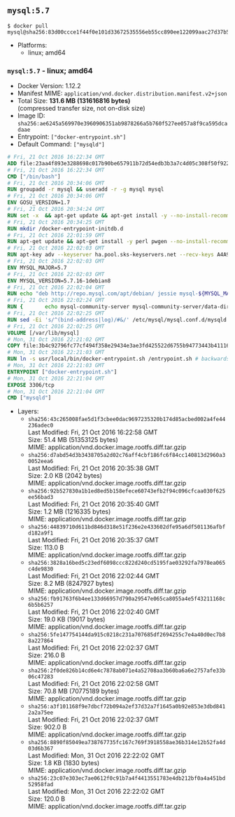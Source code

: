 ## `mysql:5.7`

```console
$ docker pull mysql@sha256:83d00ccce1f44f0e101d33672535556eb55cc890ee122099aac27d37b5bda6d8
```

-	Platforms:
	-	linux; amd64

### `mysql:5.7` - linux; amd64

-	Docker Version: 1.12.2
-	Manifest MIME: `application/vnd.docker.distribution.manifest.v2+json`
-	Total Size: **131.6 MB (131616816 bytes)**  
	(compressed transfer size, not on-disk size)
-	Image ID: `sha256:ae6245a569970e3960906351ab9878266a5b760f527ee057a8f9ca595dcadaae`
-	Entrypoint: `["docker-entrypoint.sh"]`
-	Default Command: `["mysqld"]`

```dockerfile
# Fri, 21 Oct 2016 16:22:34 GMT
ADD file:23aa4f893e3288698c017b90be657911b72d54edb3b3a7c4d05c308f50f9228f in / 
# Fri, 21 Oct 2016 16:22:34 GMT
CMD ["/bin/bash"]
# Fri, 21 Oct 2016 20:34:06 GMT
RUN groupadd -r mysql && useradd -r -g mysql mysql
# Fri, 21 Oct 2016 20:34:06 GMT
ENV GOSU_VERSION=1.7
# Fri, 21 Oct 2016 20:34:24 GMT
RUN set -x 	&& apt-get update && apt-get install -y --no-install-recommends ca-certificates wget && rm -rf /var/lib/apt/lists/* 	&& wget -O /usr/local/bin/gosu "https://github.com/tianon/gosu/releases/download/$GOSU_VERSION/gosu-$(dpkg --print-architecture)" 	&& wget -O /usr/local/bin/gosu.asc "https://github.com/tianon/gosu/releases/download/$GOSU_VERSION/gosu-$(dpkg --print-architecture).asc" 	&& export GNUPGHOME="$(mktemp -d)" 	&& gpg --keyserver ha.pool.sks-keyservers.net --recv-keys B42F6819007F00F88E364FD4036A9C25BF357DD4 	&& gpg --batch --verify /usr/local/bin/gosu.asc /usr/local/bin/gosu 	&& rm -r "$GNUPGHOME" /usr/local/bin/gosu.asc 	&& chmod +x /usr/local/bin/gosu 	&& gosu nobody true 	&& apt-get purge -y --auto-remove ca-certificates wget
# Fri, 21 Oct 2016 20:34:25 GMT
RUN mkdir /docker-entrypoint-initdb.d
# Fri, 21 Oct 2016 22:01:59 GMT
RUN apt-get update && apt-get install -y perl pwgen --no-install-recommends && rm -rf /var/lib/apt/lists/*
# Fri, 21 Oct 2016 22:02:03 GMT
RUN apt-key adv --keyserver ha.pool.sks-keyservers.net --recv-keys A4A9406876FCBD3C456770C88C718D3B5072E1F5
# Fri, 21 Oct 2016 22:02:03 GMT
ENV MYSQL_MAJOR=5.7
# Fri, 21 Oct 2016 22:02:03 GMT
ENV MYSQL_VERSION=5.7.16-1debian8
# Fri, 21 Oct 2016 22:02:04 GMT
RUN echo "deb http://repo.mysql.com/apt/debian/ jessie mysql-${MYSQL_MAJOR}" > /etc/apt/sources.list.d/mysql.list
# Fri, 21 Oct 2016 22:02:24 GMT
RUN { 		echo mysql-community-server mysql-community-server/data-dir select ''; 		echo mysql-community-server mysql-community-server/root-pass password ''; 		echo mysql-community-server mysql-community-server/re-root-pass password ''; 		echo mysql-community-server mysql-community-server/remove-test-db select false; 	} | debconf-set-selections 	&& apt-get update && apt-get install -y mysql-server="${MYSQL_VERSION}" && rm -rf /var/lib/apt/lists/* 	&& rm -rf /var/lib/mysql && mkdir -p /var/lib/mysql /var/run/mysqld 	&& chown -R mysql:mysql /var/lib/mysql /var/run/mysqld 	&& chmod 777 /var/run/mysqld
# Fri, 21 Oct 2016 22:02:25 GMT
RUN sed -Ei 's/^(bind-address|log)/#&/' /etc/mysql/mysql.conf.d/mysqld.cnf 	&& echo 'skip-host-cache\nskip-name-resolve' | awk '{ print } $1 == "[mysqld]" && c == 0 { c = 1; system("cat") }' /etc/mysql/mysql.conf.d/mysqld.cnf > /tmp/mysqld.cnf 	&& mv /tmp/mysqld.cnf /etc/mysql/mysql.conf.d/mysqld.cnf
# Fri, 21 Oct 2016 22:02:25 GMT
VOLUME [/var/lib/mysql]
# Mon, 31 Oct 2016 22:21:02 GMT
COPY file:3b4c92796fc77cf494f358e29434e3ae3fd425522d6755b94773443b411169f6 in /usr/local/bin/ 
# Mon, 31 Oct 2016 22:21:03 GMT
RUN ln -s usr/local/bin/docker-entrypoint.sh /entrypoint.sh # backwards compat
# Mon, 31 Oct 2016 22:21:03 GMT
ENTRYPOINT ["docker-entrypoint.sh"]
# Mon, 31 Oct 2016 22:21:04 GMT
EXPOSE 3306/tcp
# Mon, 31 Oct 2016 22:21:04 GMT
CMD ["mysqld"]
```

-	Layers:
	-	`sha256:43c265008fae5d1f3cbee0dac9697235320b174d85acbed002a4fe44236adec0`  
		Last Modified: Fri, 21 Oct 2016 16:22:58 GMT  
		Size: 51.4 MB (51353125 bytes)  
		MIME: application/vnd.docker.image.rootfs.diff.tar.gzip
	-	`sha256:d7abd54d3b3438705a2d02c76aff4cbf186fc6f84cc140813d2960a30052eea6`  
		Last Modified: Fri, 21 Oct 2016 20:35:38 GMT  
		Size: 2.0 KB (2042 bytes)  
		MIME: application/vnd.docker.image.rootfs.diff.tar.gzip
	-	`sha256:92b527830a1b1ed8ed5b158efece60743efb2f94c096cfcaa030f625ee56bad3`  
		Last Modified: Fri, 21 Oct 2016 20:35:40 GMT  
		Size: 1.2 MB (1216335 bytes)  
		MIME: application/vnd.docker.image.rootfs.diff.tar.gzip
	-	`sha256:44839710d611bd846d318e51f236e2e433602dfe95a6df501136afbfd182a9f1`  
		Last Modified: Fri, 21 Oct 2016 20:35:37 GMT  
		Size: 113.0 B  
		MIME: application/vnd.docker.image.rootfs.diff.tar.gzip
	-	`sha256:3828a16bed5c23edf6098ccc822d240cd5195fae03292fa7978ea065c4de9830`  
		Last Modified: Fri, 21 Oct 2016 22:02:44 GMT  
		Size: 8.2 MB (8247927 bytes)  
		MIME: application/vnd.docker.image.rootfs.diff.tar.gzip
	-	`sha256:fb91763f6b4ee133d66957d790a29547e065ca8055a4e5f43211168c6b5b6257`  
		Last Modified: Fri, 21 Oct 2016 22:02:40 GMT  
		Size: 19.0 KB (19017 bytes)  
		MIME: application/vnd.docker.image.rootfs.diff.tar.gzip
	-	`sha256:5fe147754144da915c0218c231a707685df2694255c7e4a40d0ec7b88a227864`  
		Last Modified: Fri, 21 Oct 2016 22:02:37 GMT  
		Size: 216.0 B  
		MIME: application/vnd.docker.image.rootfs.diff.tar.gzip
	-	`sha256:2f0de826b14cd6e4c7878ab071e4a52708aa3b60ba6a6e2757afe33b06c47283`  
		Last Modified: Fri, 21 Oct 2016 22:02:58 GMT  
		Size: 70.8 MB (70775189 bytes)  
		MIME: application/vnd.docker.image.rootfs.diff.tar.gzip
	-	`sha256:a3f101168f9e7dbcf72b094a2ef37d32a7f1645a0b92e853e3dbd8412a2a75ee`  
		Last Modified: Fri, 21 Oct 2016 22:02:37 GMT  
		Size: 902.0 B  
		MIME: application/vnd.docker.image.rootfs.diff.tar.gzip
	-	`sha256:8890f85049ea738767735fc167c769f3918558ae36b314e12b52fa4d03d6b367`  
		Last Modified: Mon, 31 Oct 2016 22:22:02 GMT  
		Size: 1.8 KB (1830 bytes)  
		MIME: application/vnd.docker.image.rootfs.diff.tar.gzip
	-	`sha256:23c07e303ec7ae0612f0c91b7a4f4413551783e4db212bf0a4a451bd52958fad`  
		Last Modified: Mon, 31 Oct 2016 22:22:02 GMT  
		Size: 120.0 B  
		MIME: application/vnd.docker.image.rootfs.diff.tar.gzip
